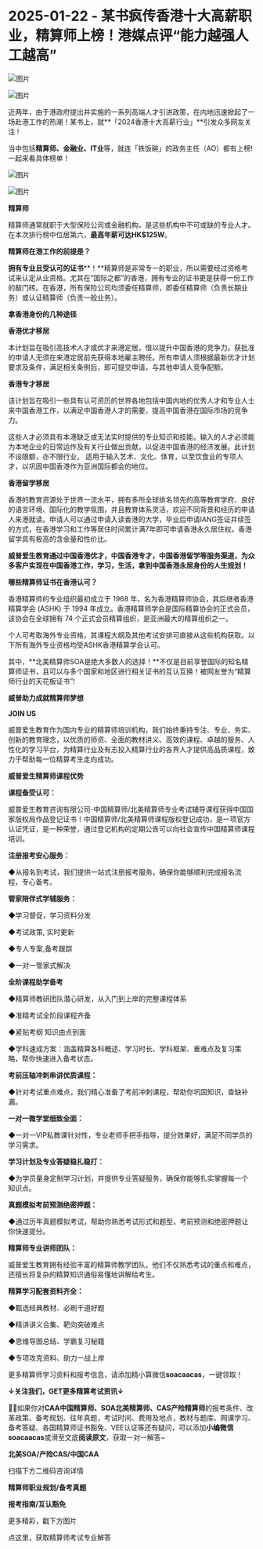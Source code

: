 # 2025-01-22 - 某书疯传香港十大高薪职业，精算师上榜！港媒点评“能力越强人工越高”

![图片](https://mmbiz.qpic.cn/mmbiz_jpg/mK3FpI9af4kg4PH3You8v1p2s4zAl35ZxNnxg0MdNmVTvH2IJcatox7FnBcNAnYE4JN8ZPBDeK1yLvRwqaptmA/640?wx_fmt=jpeg&wxfrom=5&wx_lazy=1&wx_co=1&tp=webp)

![图片](https://mmbiz.qpic.cn/sz_mmbiz_gif/mK3FpI9af4nSfVwvozd64cQ7rcicg9NY7aDpmlQHeubb1vZMYf0AYBKd0R4BYEutuL8zyMe4NKXjT1d6SMzlM4g/640?wx_fmt=gif&from=appmsg&wxfrom=5&wx_lazy=1&wx_co=1&tp=webp)

近两年，由于港政府提出并实施的一系列高端人才引进政策，在内地迅速掀起了一场赴港工作的热潮！某书上，就**「2024香港十大高薪行业」**引发众多网友关注 ! 

当中包括**精算师、金融业、IT业**等，就连「铁饭碗」的政务主任（AO）都有上榜! 一起来看具体榜单！

![图片](https://mmbiz.qpic.cn/sz_mmbiz_gif/mK3FpI9af4mkEYHptZ89rpSbHVsSK4lbdT1aXibogVBmpx8V70lgzGT9Dr7rYbuVUunKrwSlaz2BWUeObMsTvwQ/640?wx_fmt=gif&from=appmsg&tp=webp&wxfrom=5&wx_lazy=1) 

![图片](https://mmbiz.qpic.cn/sz_mmbiz_png/mK3FpI9af4mkEYHptZ89rpSbHVsSK4lbxvJ1basVZGjmjaX52DMFmlsXnNquKMcsSKibPxJwhFIfPicJ8O0DuiaTw/640?wx_fmt=png&from=appmsg&tp=webp&wxfrom=5&wx_lazy=1)













**精算师**

精算师通常就职于大型保险公司或金融机构，是这些机构中不可或缺的专业人才。在本次排行榜中位居第六，**最高年薪可达HK$125W**。

**精算师在港工作的前提是？**

**拥有专业且受认可的证书****！**精算师是非常专一的职业，所以需要经过资格考试来认定从业资格。尤其在“国际之都”的香港，拥有专业的证书更是获得一份工作的敲门砖。在香港，所有保险公司均须委任精算师，即委任精算师（负责长期业务）或认证精算师（负责一般业务）。

**拿香港身份的几种途径**

**香港优才移居**

本计划旨在吸引高技术人才或优才来港定居，借以提升中国香港的竞争力。获批准的申请人无须在来港定居前先获得本地雇主聘任。所有申请人须根据最新优才计划要求及条件，满足相关条例后，即可提交申请，与其他申请人竞争配额。

**香港专才移居**

该计划旨在吸引一些具有认可资历的世界各地包括中国内地的优秀人才和专业人士来中国香港工作，以满足中国香港人才的需要，提高中国香港在国际市场的竞争力。

这些人才必须具有本港缺乏或无法实时提供的专业知识和技能。输入的人才必须能为本地企业的日常运作及有关行业做出贡献，以促进中国香港的经济发展。此计划不设限额，亦不限行业， 适用于输入艺术、文化、体育，以至饮食业的专项人才，以巩固中国香港作为亚洲国际都会的地位。

**香港留学移居**

香港的教育资源处于世界一流水平，拥有多所全球排名领先的高等教育学府、良好的语言环境、国际化的教学氛围，并且教育体系灵活，欢迎不同背景和经历的申请人来港就读。申请人可以通过申请入读香港的大学，毕业后申请IANG签证井续签的方式，在香港学习和工作等居住时间累计满7年即可申请香港永久居住权。香港留学具有极高的含金量和性价比。

**威普爱生教育通过中国香港优才，中国香港专才，中国香港留学等服务渠道，为众多客户实现在中国香港工作，学习，生活，拿到中国香港永居身份的人生规划！**



**哪些精算师证书在香港认可？**

香港精算师的专业组织最初成立于 1968 年，名为香港精算师协会，其后继者香港精算学会 (ASHK) 于 1994 年成立。香港精算师学会是国际精算协会的正式会员，该协会在全球拥有 74 个正式会员精算组织，是亚洲最大的精算组织之一。

个人可考取海外专业资格，其课程大纲及其他考试安排可直接从这些机构获取。以下所有海外专业资格均受ASHK香港精算学会认可。



其中，**北美精算师SOA是绝大多数人的选择！**不仅是目前享誉国际的知名精算师证书，且可以与多个国家和地区进行相关证书的互认互换！被网友誉为“精算师行业的天花板证书”!





**威普助力成就精算师梦想**

**JOIN US**

威普爱生教育作为国内专业的精算师培训机构，我们始终秉持专注、专业、务实、创新的教育理念，以优质的师资、全面的教材讲义、高效的课程、卓越的服务、人性化的学习平台，为精算行业及有志投入精算行业的各界人才提供高品质课程，致力于帮助每一位精算考生走向成功。

**威普爱生精算师课程优势**



**课程备受认可：**

威普爱生教育咨询有限公司-中国精算师/北美精算师专业考试辅导课程获得中国国家版权局作品登记证书！中国精算师/北美精算师课程版权登记成功，是一项官方认证凭证，是一种荣誉，通过登记机构的定期公告可以向社会宣传中国精算师课程培训。





**注册报考安心服务：**

◆从报名到考试，我们提供一站式注册报考服务，确保你能够顺利完成报名流程，专心备考。



**管家陪伴式学辅服务：**

◆学习督促，学习资料分发

◆考试政策, 实时更新

◆专人专案,备考跟踪

◆一对一管家式解决





**全阶课程助学备考**

◆精算师教研团队潜心研发，从入门到上岸的完整课程体系

◆准精考试全阶段课程齐备

◆紧贴考纲 知识由点到面

◆学科速成方案：涵盖精算各科概述、学习时长、学科框架、重难点及复习策略，帮你快速进入备考状态。







**考前压轴冲刺串讲优质课程：**

◆针对考试重点难点，我们精心准备了考前冲刺课程，帮助你巩固知识，查缺补漏。





**一对一微学堂细致全面：**

◆一对一VIP私教课针对性，专业老师手把手指导，提分效果好，满足不同学员的学习需求。





**学习计划及专业答疑稳扎稳打：**

◆为学员量身定制学习计划，并提供专业答疑服务，确保你能够扎实掌握每一个知识点。





**真题模拟考前预测绝密押题：**

◆通过历年真题模拟考试，帮助你熟悉考试形式和题型，考前预测和绝密押题让你快速提分。



**精算师专业讲师团队：**

威普爱生教育拥有经验丰富的精算师教学团队，他们不仅熟悉考试的重点和难点，还擅长将复杂的精算知识通俗易懂地讲解给考生。



**精算学习配套资料齐全：**

◆甄选经典教材、必刷千道好题

◆精讲讲义合集、靶向突破难点

◆思维导图总结、学霸复习秘籍

◆专项攻克资料、助力一战上岸





更多精算师学习资料和报考信息，请添加精小算微信**soacaacas**，一键领取！

**↓关注我们，GET更多精算考试资讯↓**

**💁‍♀️**如果你对**CAA中国精算师、SOA北美精算师、CAS产险精算师**的报考条件、改革政策、备考规划、往年真题，考试时间、费用及地点，教材与题库、网课学习、备考答疑、各国精算师证书豁免、VEE认证等还有疑问，可以添加**小编微信soacaacas**或滑至文底**阅读原文**，获取一对一解答~

**北美SOA/产险CAS/中国CAA**

扫描下方二维码咨询详情



**精算师职业规划/备考真题**

**报考指南/互认豁免**

更多精彩，戳下方图片





[](http://mp.weixin.qq.com/s?__biz=Mzg5ODgxNDE0NQ==&mid=2247499489&idx=1&sn=28bc71f9486a17b4e2a1e8576252b8af&chksm=c05e674ff729ee59dc54a8f5e5fdeacd3fa24632cb9fea93f694e23708dddce948576251acd3&scene=21#wechat_redirect)

[](http://mp.weixin.qq.com/s?__biz=Mzg5ODgxNDE0NQ==&mid=2247499760&idx=1&sn=16dd1f8015b2fdf0d3f5c47ddf2fcace&chksm=c05e665ef729ef4854ae8257ec868b9532dcfb6820e0234ab54e19cc8c68e8eb7ecffbcb5525&scene=21#wechat_redirect)

[](http://mp.weixin.qq.com/s?__biz=Mzg5ODgxNDE0NQ==&mid=2247498518&idx=1&sn=bad02502a37ffc8531b5fd7f7cf952fe&chksm=c05e62b8f729ebaef2b92ff18af0a0407edb1421c3392c037361ad4a0ddda6c44bfea8e77254&scene=21#wechat_redirect)







点这里，获取精算师考试专业解答